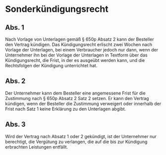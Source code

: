 # Sonderkündigungsrecht



## Abs. 1

 Nach Vorlage von Unterlagen gemäß § 650p Absatz 2 kann der Besteller den Vertrag kündigen. Das Kündigungsrecht erlischt zwei Wochen nach Vorlage der Unterlagen, bei einem Verbraucher jedoch nur dann, wenn der Unternehmer ihn bei der Vorlage der Unterlagen in Textform über das Kündigungsrecht, die Frist, in der es ausgeübt werden kann, und die Rechtsfolgen der Kündigung unterrichtet hat.

## Abs. 2

 Der Unternehmer kann dem Besteller eine angemessene Frist für die Zustimmung nach § 650p Absatz 2 Satz 2 setzen. Er kann den Vertrag kündigen, wenn der Besteller die Zustimmung verweigert oder innerhalb der Frist nach Satz 1 keine Erklärung zu den Unterlagen abgibt.

## Abs. 3

 Wird der Vertrag nach Absatz 1 oder 2 gekündigt, ist der Unternehmer nur berechtigt, die Vergütung zu verlangen, die auf die bis zur Kündigung erbrachten Leistungen entfällt. 

